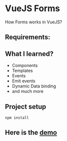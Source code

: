 # VueJS Forms
How Forms works in VueJS?

## Requirements:

## What I learned?

- Components
- Templates
- Events
- Emit events
- Dynamic Data binding
- and much more


## Project setup
```
npm install
```

## Here is the [demo](https://twitter.com/hellonehha/status/1181447721359572993)